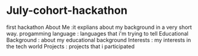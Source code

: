 # July-cohort-hackathon
first hackathon
About Me :it explians about my background in a very short way.
progamming language : languages that i'm trying to tell
Educational Background : about my educational background
Interests : my interests in the tech world
Projects : projects that i participated 

